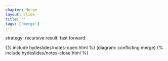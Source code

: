 ```yaml
---
chapter: Merge
layout: slide
title: ''
tags: ['merge']
---
```


strategy: recursive 
result: fast forward

{% include hydeslides/notes-open.html %}
(diagram: conflicting merge)
{% include hydeslides/notes-close.html %}